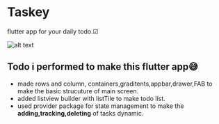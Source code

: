 # Taskey
flutter app for your daily todo.☑

![alt text](https://github.com/ralphcoder/Parallel-Inertia/blob/master/readme%20assets/Mockup_02_marble_PSD_compressed.jpg
)

## Todo i performed to make this flutter app😅
- made rows and column, containers,graditents,appbar,drawer,FAB to make the basic strucuture of main screen.
- added listview builder with listTile to make todo list.
- used provider package for state management to make the **adding,tracking,deleting** of tasks dynamic.



